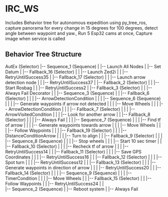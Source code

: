 # IRC_WS
Includes Behavior tree for autonomous expedition using py_tree_ros, capture panorama for every change in 15 degrees for 100 degrees,  detect angle between waypoint and yaw.,  Run 5 Esp32 cams at once, Capture image  when service is called

## Behavior Tree Structure
AutEx (Selector)
|-- Sequence_1 (Sequence)
|   |-- Launch All Nodes
|   |-- Set Datum
|   |-- Fallback_16 (Selector)
|   |   |-- Launch Zed2i
|   |   |-- RetryUntilSuccess35
|   |-- Fallback_17 (Selector)
|   |   |-- Launch arrow detection node
|   |   |-- RetryUntilSuccess37
|   |-- Fallback_2 (Selector)
|   |   |-- Start Rosbag
|   |   |-- RetryUntilSuccess2
|   |-- Fallback_3 (Selector)
|   |   |-- Always Fail Decorator
|   |   |-- Sequence_3 (Sequence)
|   |       |-- Fallback_6 (Selector)
|   |       |   |-- ArrowDetectionCondition
|   |       |   |-- Sequence_6 (Sequence)
|   |       |       |-- Generate waypoints if arrow not detected
|   |       |       |-- Move Wheels
|   |       |       |-- ArrowDetectionCondition
|   |       |       |-- Fallback_7 (Selector)
|   |       |           |-- ArrowVisitedCondition
|   |       |           |-- Look for another arrow
|   |       |-- Fallback_8 (Selector)
|   |       |   |-- Always Fail
|   |       |   |-- Sequence_7 (Sequence)
|   |       |       |-- Find tf of arrow
|   |       |       |-- Generate waypoints towards arrow
|   |       |       |-- Move Wheels
|   |       |       |-- Follow Waypoints
|   |       |       |-- Fallback_19 (Selector)
|   |       |           |-- DistanceConditionArrow
|   |       |           |-- Turn to align
|   |       |-- Fallback_9 (Selector)
|   |       |   |-- Sequence_8 (Sequence)
|   |       |       |-- Stop wheels
|   |       |       |-- Start 10 sec timer
|   |       |-- Fallback_10 (Selector)
|   |       |   |-- Recheck tf of arrow
|   |       |   |-- RetryUntilSuccess14
|   |       |-- Fallback_11 (Selector)
|   |       |   |-- Save GPS Coordinates
|   |       |   |-- RetryUntilSuccess16
|   |       |-- Fallback_12 (Selector)
|   |       |   |-- Spot turn
|   |       |   |-- RetryUntilSuccess12
|   |       |-- Fallback_13 (Selector)
|   |       |   |-- Generate waypoints in direction of arrow
|   |       |   |-- RetryUntilSuccess20
|   |       |-- Fallback_14 (Selector)
|   |       |   |-- Sequence_9 (Sequence)
|   |       |       |-- TimerCondition
|   |       |       |-- Move Wheels
|   |       |-- Fallback_15 (Selector)
|   |           |-- Follow Waypoints
|   |           |-- RetryUntilSuccess24
|   |   
|-- Sequence_2 (Sequence)
|   |-- Reboot system
|   |-- Always Fail
